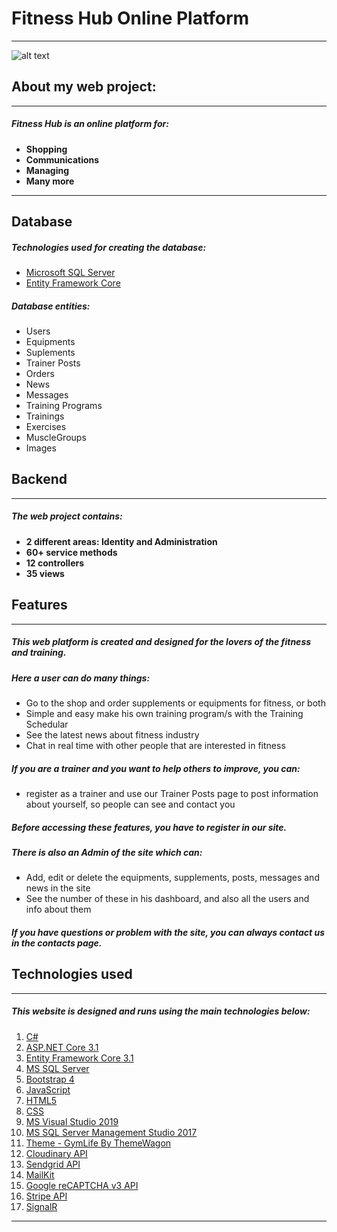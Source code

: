 # Fitness Hub Online Platform
___

![alt text](https://encrypted-tbn0.gstatic.com/images?q=tbn%3AANd9GcSf_5OAbMQR4QTlOqL_6zDukuF3TJ2OORVcHA&usqp=CAU)

## About my web project:

___

##### Fitness Hub is an online platform for:
* **Shopping**
* **Communications**
* **Managing**
* **Many more**

---

## Database

##### Technologies used for creating the database:
* [Microsoft SQL Server](https://www.google.com)
* [Entity Framework Core](https://www.google.com)

##### Database entities:
* Users
* Equipments
* Suplements
* Trainer Posts
* Orders
* News
* Messages
* Training Programs
* Trainings
* Exercises
* MuscleGroups
* Images

## Backend

---

##### The web project contains:
* **2 different areas: Identity and Administration**
* **60+ service methods**
* **12 controllers**
* **35 views**

## Features

---

##### This web platform is created and designed for the lovers of the fitness and training.

##### Here a user can do many things:
* Go to the shop and order supplements or equipments for fitness, or both
* Simple and easy make his own training program/s with the Training Schedular
* See the latest news about fitness industry
* Chat in real time with other people that are interested in fitness
 

##### If you are a trainer and you want to help others to improve, you can: 
* register as a trainer and use our Trainer Posts page to post information about yourself, so people can see and contact you

##### Before accessing these features, you have to register in our site.

##### There is also an Admin of the site which can:
* Add, edit or delete the equipments, supplements, posts, messages and news in the site
* See the number of these in his dashboard, and also all the users and info about them

##### If you have questions or problem with the site, you can always contact us in the contacts page.

## Technologies used

---

##### This website is designed and runs using the main technologies below:
1. [C#](https://en.wikipedia.org/wiki/C_Sharp_(programming_language))
2. [ASP.NET Core 3.1](https://en.wikipedia.org/wiki/ASP.NET_Core)
3. [Entity Framework Core 3.1](https://en.wikipedia.org/wiki/Entity_Framework)
4. [MS SQL Server](https://en.wikipedia.org/wiki/Microsoft_SQL_Server)
5. [Bootstrap 4](https://getbootstrap.com/docs/4.0/getting-started/introduction/)
6. [JavaScript](https://en.wikipedia.org/wiki/JavaScript)
7. [HTML5](https://en.wikipedia.org/wiki/HTML)
8. [CSS](https://www.w3schools.com/css/)
9. [MS Visual Studio 2019](https://visualstudio.microsoft.com/vs/)
10. [MS SQL Server Management Studio 2017](https://docs.microsoft.com/en-us/sql/ssms/download-sql-server-management-studio-ssms?view=sql-server-ver15)
11. [Theme - GymLife By ThemeWagon](https://themewagon.com/themes/free-bootstrap-4-html5-gym-website-template-gymlife/)
12. [Cloudinary API](https://cloudinary.com/documentation/image_upload_api_reference)
13. [Sendgrid API](https://sendgrid.com/docs/API_Reference/api_v3.html)
14. [MailKit](https://www.mailkit.com/resources/api/api-introduction)
15. [Google reCAPTCHA v3 API](https://developers.google.com/recaptcha/docs/v3)
16. [Stripe API](https://stripe.com/docs/api)
17. [SignalR](https://docs.microsoft.com/en-us/aspnet/signalr/overview/guide-to-the-api/)

---